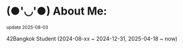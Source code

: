 # (●'◡'●) About Me:
<sub> update 2025-08-03 </sub>

42Bangkok Student (2024-08-xx ~ 2024-12-31, 2025-04-18 ~ now)
